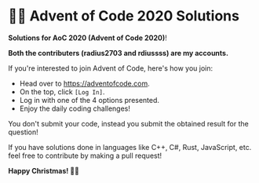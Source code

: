 # 🎅🎄 Advent of Code 2020 Solutions
**Solutions for AoC 2020 (Advent of Code 2020)**!

**Both the contributers (radius2703 and rdiussss) are my accounts.**

If you're interested to join Advent of Code, here's how you join:

* Head over to https://adventofcode.com.
* On the top, click `[Log In]`.
* Log in with one of the 4 options presented.
* Enjoy the daily coding challenges!

You don't submit your code, instead you submit the obtained result for the question!

If you have solutions done in languages like C++, C#, Rust, JavaScript, etc.
feel free to contribute by making a pull request!

**Happy Christmas! 🎅🎄**
